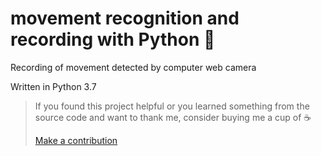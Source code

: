 # movement recognition and recording with Python :ghost:
Recording of movement detected by computer web camera

Written in Python 3.7

>If you found this project helpful or you learned something from the source code and want to thank me, consider buying me a cup of ☕
>
>[Make a contribution](https://paypal.me/kabanenko?locale.x=en_US)
